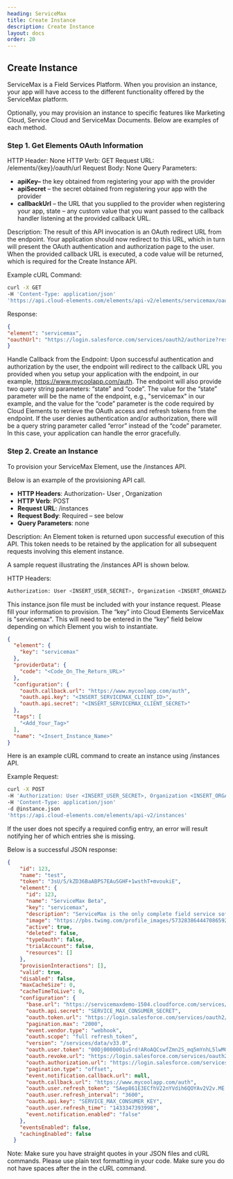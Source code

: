 ```yaml
---
heading: ServiceMax
title: Create Instance
description: Create Instance
layout: docs
order: 20
---
```


## Create Instance

ServiceMax is a Field Services Platform. When you provision an instance, your app will have access to the different functionality offered by the ServiceMax platform.

Optionally, you may provision an instance to specific features like Marketing Cloud, Service Cloud and ServiceMax Documents. Below are examples of each method.

### Step 1. Get Elements OAuth Information

HTTP Header: None
HTTP Verb: GET
Request URL: /elements/{key}/oauth/url
Request Body: None
Query Parameters:

* __apiKey–__ the key obtained from registering your app with the provider
* __apiSecret__ – the secret obtained from registering your app with the provider
* __callbackUrl__ – the URL that you supplied to the provider when registering your app, state – any custom value that you want passed to the callback handler listening at the provided callback URL.

Description: The result of this API invocation is an OAuth redirect URL from the endpoint. Your application should now redirect to this URL, which in turn will present the OAuth authentication and authorization page to the user. When the provided callback URL is executed, a code value will be returned, which is required for the Create Instance API.

Example cURL Command:

```bash
curl -X GET
-H 'Content-Type: application/json'
'https://api.cloud-elements.com/elements/api-v2/elements/servicemax/oauth/url?apiKey=fake_servicemax_consumer_id&apiSecret=fake_servicemax_consumer_secret&callbackUrl=https://www.mycoolapp.com/auth&state=servicemax'
```

Response:

```json
{
"element": "servicemax",
"oauthUrl": "https://login.salesforce.com/services/oauth2/authorize?response_type=code&client_id=fake_servicemax_consumer_key&client_secret=xyz789&scope=full%20refresh_token&redirect_uri=https://www.mycoolapp.com/auth&state=servicemax"
}
```

Handle Callback from the Endpoint:
Upon successful authentication and authorization by the user, the endpoint will redirect to the callback URL you provided when you setup your application with the endpoint, in our example, https://www.mycoolapp.com/auth. The endpoint will also provide two query string parameters: “state” and “code”. The value for the “state” parameter will be the name of the endpoint, e.g., "servicemax" in our example, and the value for the “code” parameter is the code required by Cloud Elements to retrieve the OAuth access and refresh tokens from the endpoint. If the user denies authentication and/or authorization, there will be a query string parameter called “error” instead of the “code” parameter. In this case, your application can handle the error gracefully.

### Step 2. Create an Instance

To provision your ServiceMax Element, use the /instances API.

Below is an example of the provisioning API call.

* __HTTP Headers__: Authorization- User <user secret>, Organization <organization secret>
* __HTTP Verb__: POST
* __Request URL__: /instances
* __Request Body__: Required – see below
* __Query Parameters__: none

Description: An Element token is returned upon successful execution of this API. This token needs to be retained by the application for all subsequent requests involving this element instance.

A sample request illustrating the /instances API is shown below.

HTTP Headers:

```bash
Authorization: User <INSERT_USER_SECRET>, Organization <INSERT_ORGANIZATION_SECRET>

```
This instance.json file must be included with your instance request.  Please fill your information to provision.  The “key” into Cloud Elements ServiceMax is "servicemax".  This will need to be entered in the “key” field below depending on which Element you wish to instantiate.

```json
{
  "element": {
    "key": "servicemax"
  },
  "providerData": {
    "code": "<Code_On_The_Return_URL>"
  },
  "configuration": {
    "oauth.callback.url": "https://www.mycoolapp.com/auth",
    "oauth.api.key": "<INSERT_SERVICEMAX_CLIENT_ID>",
    "oauth.api.secret": "<INSERT_SERVICEMAX_CLIENT_SECRET>"
  },
  "tags": [
    "<Add_Your_Tag>"
  ],
  "name": "<Insert_Instance_Name>"
}
```

Here is an example cURL command to create an instance using /instances API.

Example Request:

```bash
curl -X POST
-H 'Authorization: User <INSERT_USER_SECRET>, Organization <INSERT_ORGANIZATION_SECRET>'
-H 'Content-Type: application/json'
-d @instance.json
'https://api.cloud-elements.com/elements/api-v2/instances'
```

If the user does not specify a required config entry, an error will result notifying her of which entries she is missing.

Below is a successful JSON response:

```json
{
    "id": 123,
    "name": "test",
    "token": "3sU/S/kZD36BaABPS7EAuSGHF+1wsthT+mvoukiE",
    "element": {
      "id": 123,
      "name": "ServiceMax Beta",
      "key": "servicemax",
      "description": "ServiceMax is the only complete field service software solution helping companies of all sizes manage contracts, scheduling, and parts, while also providing solutions for social, portals, and analytics.",
      "image": "https://pbs.twimg.com/profile_images/573283864447086592/xrWro-xy.png",
      "active": true,
      "deleted": false,
      "typeOauth": false,
      "trialAccount": false,
      "resources": []
    },
    "provisionInteractions": [],
    "valid": true,
    "disabled": false,
    "maxCacheSize": 0,
    "cacheTimeToLive": 0,
    "configuration": {
      "base.url": "https://servicemaxdemo-1504.cloudforce.com/services/data/v33.0",
      "oauth.api.secret": "SERVICE_MAX_CONSUMER_SECRET",
      "oauth.token.url": "https://login.salesforce.com/services/oauth2/token",
      "pagination.max": "2000",
      "event.vendor.type": "webhook",
      "oauth.scope": "full refresh_token",
      "version": "/services/data/v33.0",
      "oauth.user.token": "00Dj0000001uSrd!ARoAQCswfZmn2S_mq5mYnhL5lwMGfyWeG.FeVAJvry__",
      "oauth.revoke.url": "https://login.salesforce.com/services/oauth2/revoke",
      "oauth.authorization.url": "https://login.salesforce.com/services/oauth2/authorize",
      "pagination.type": "offset",
      "event.notification.callback.url": null,
      "oauth.callback.url": "https://www.mycoolapp.com/auth",
      "oauth.user.refresh_token": "5Aep861E3ECfhV22nYVdih6QOYAv2V2v.ME.r12xglHhIGVOMtzFHiF",
      "oauth.user.refresh_interval": "3600",
      "oauth.api.key": "SERVICE_MAX_CONSUMER_KEY",
      "oauth.user.refresh_time": "1433347393998",
      "event.notification.enabled": "false"
    },
    "eventsEnabled": false,
    "cachingEnabled": false
  }
```

Note:  Make sure you have straight quotes in your JSON files and cURL commands.  Please use plain text formatting in your code.  Make sure you do not have spaces after the in the cURL command.
